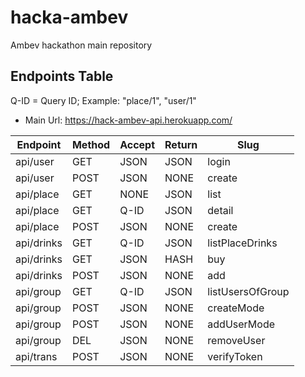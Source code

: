 # hacka-ambev
Ambev hackathon main repository


## Endpoints Table

Q-ID = Query ID; Example: "place/1", "user/1"
* Main Url: https://hack-ambev-api.herokuapp.com/
<table>
<thead>
	<tr>
	<th>Endpoint</th>
	<th>Method</th>
	<th>Accept</th>
	<th>Return</th>
	<th>Slug</th>
	</tr>
</thead>
<tbody><tr>
<td>api/user</td>
<td>GET</td>
<td>JSON</td>
<td>JSON</td>
<td>login</td>
</tr>
<tr>
<td>api/user</td>
<td>POST</td>
<td>JSON</td>
<td>NONE</td>
<td>create</td>
</tr>
<tr>
<td>api/place</td>
<td>GET</td>
<td>NONE</td>
<td>JSON</td>
<td>list</td>
</tr>
<tr>
<td>api/place</td>
<td>GET</td>
<td>Q-ID</td>
<td>JSON</td>
<td>detail</td>
</tr>
<tr>
<td>api/place</td>
<td>POST</td>
<td>JSON</td>
<td>NONE</td>
<td>create</td>
</tr>
<tr>
<td>api/drinks</td>
<td>GET</td>
<td>Q-ID</td>
<td>JSON</td>
<td>listPlaceDrinks</td>
</tr>
<tr>
<td>api/drinks</td>
<td>GET</td>
<td>JSON</td>
<td>HASH</td>
<td>buy</td>
</tr>
<tr>
<td>api/drinks</td>
<td>POST</td>
<td>JSON</td>
<td>NONE</td>
<td>add</td>
</tr>
<tr>
<td>api/group</td>
<td>GET</td>
<td>Q-ID</td>
<td>JSON</td>
<td>listUsersOfGroup</td>
</tr>
<tr>
<td>api/group</td>
<td>POST</td>
<td>JSON</td>
<td>NONE</td>
<td>createMode</td>
</tr>
<tr>
<td>api/group</td>
<td>POST</td>
<td>JSON</td>
<td>NONE</td>
<td>addUserMode</td>
</tr>
<tr>
<td>api/group</td>
<td>DEL</td>
<td>JSON</td>
<td>NONE</td>
<td>removeUser</td>
</tr>
<tr>
<td>api/trans</td>
<td>POST</td>
<td>JSON</td>
<td>NONE</td>
<td>verifyToken</td>
</tr>
</tbody></table>
